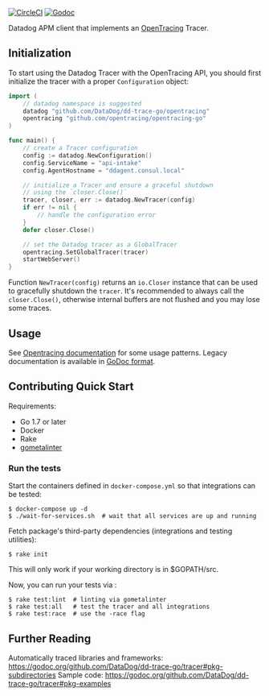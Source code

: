 [![CircleCI](https://circleci.com/gh/DataDog/dd-trace-go/tree/master.svg?style=svg)](https://circleci.com/gh/DataDog/dd-trace-go/tree/master)
[![Godoc](http://img.shields.io/badge/godoc-reference-blue.svg?style=flat)](https://godoc.org/github.com/DataDog/dd-trace-go/opentracing)

Datadog APM client that implements an [OpenTracing](http://opentracing.io) Tracer.

## Initialization

To start using the Datadog Tracer with the OpenTracing API, you should first initialize the tracer with a proper `Configuration` object:

```go
import (
	// datadog namespace is suggested
	datadog "github.com/DataDog/dd-trace-go/opentracing"
	opentracing "github.com/opentracing/opentracing-go"
)

func main() {
	// create a Tracer configuration
	config := datadog.NewConfiguration()
	config.ServiceName = "api-intake"
	config.AgentHostname = "ddagent.consul.local"

	// initialize a Tracer and ensure a graceful shutdown
	// using the `closer.Close()`
	tracer, closer, err := datadog.NewTracer(config)
	if err != nil {
		// handle the configuration error
	}
	defer closer.Close()

	// set the Datadog tracer as a GlobalTracer
	opentracing.SetGlobalTracer(tracer)
	startWebServer()
}
```

Function `NewTracer(config)` returns an `io.Closer` instance that can be used to gracefully shutdown the `tracer`. It's recommended to always call the `closer.Close()`, otherwise internal buffers are not flushed and you may lose some traces.

## Usage

See [Opentracing documentation](https://github.com/opentracing/opentracing-go) for some usage patterns. Legacy documentation is available in [GoDoc format](https://godoc.org/github.com/DataDog/dd-trace-go/tracer).

## Contributing Quick Start

Requirements:

* Go 1.7 or later
* Docker
* Rake
* [gometalinter](https://github.com/alecthomas/gometalinter)

### Run the tests

Start the containers defined in `docker-compose.yml` so that integrations can be tested:

```
$ docker-compose up -d
$ ./wait-for-services.sh  # wait that all services are up and running
```

Fetch package's third-party dependencies (integrations and testing utilities):

```
$ rake init
```

This will only work if your working directory is in $GOPATH/src.

Now, you can run your tests via :

```
$ rake test:lint  # linting via gometalinter
$ rake test:all   # test the tracer and all integrations
$ rake test:race  # use the -race flag
```

## Further Reading

Automatically traced libraries and frameworks: https://godoc.org/github.com/DataDog/dd-trace-go/tracer#pkg-subdirectories
Sample code: https://godoc.org/github.com/DataDog/dd-trace-go/tracer#pkg-examples
